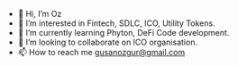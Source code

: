 - 👋 Hi, I’m Oz
- 👀 I’m interested in Fintech, SDLC, ICO, Utility Tokens.
- 🌱 I’m currently learning Phyton, DeFi Code development.
- 💞️ I’m looking to collaborate on ICO organisation.
- 📫 How to reach me gusanozgur@gmail.com

<!---
ozgurgus/ozgurgus is a ✨ special ✨ repository because its `README.md` (this file) appears on your GitHub profile.
You can click the Preview link to take a look at your changes.
--->
